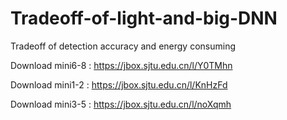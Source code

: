 # Tradeoff-of-light-and-big-DNN
Tradeoff of detection accuracy and energy consuming

Download mini6-8 : https://jbox.sjtu.edu.cn/l/Y0TMhn

Download mini1-2 : https://jbox.sjtu.edu.cn/l/KnHzFd

Download mini3-5 : https://jbox.sjtu.edu.cn/l/noXqmh
